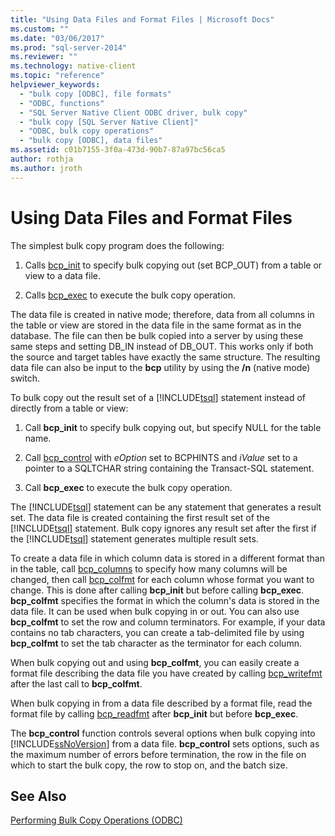 ```yaml
---
title: "Using Data Files and Format Files | Microsoft Docs"
ms.custom: ""
ms.date: "03/06/2017"
ms.prod: "sql-server-2014"
ms.reviewer: ""
ms.technology: native-client
ms.topic: "reference"
helpviewer_keywords: 
  - "bulk copy [ODBC], file formats"
  - "ODBC, functions"
  - "SQL Server Native Client ODBC driver, bulk copy"
  - "bulk copy [SQL Server Native Client]"
  - "ODBC, bulk copy operations"
  - "bulk copy [ODBC], data files"
ms.assetid: c01b7155-3f0a-473d-90b7-87a97bc56ca5
author: rothja
ms.author: jroth
---
```

# Using Data Files and Format Files
  The simplest bulk copy program does the following:  
  
1.  Calls [bcp_init](../native-client-odbc-extensions-bulk-copy-functions/bcp-init.md) to specify bulk copying out (set BCP_OUT) from a table or view to a data file.  
  
2.  Calls [bcp_exec](../native-client-odbc-extensions-bulk-copy-functions/bcp-exec.md) to execute the bulk copy operation.  
  
 The data file is created in native mode; therefore, data from all columns in the table or view are stored in the data file in the same format as in the database. The file can then be bulk copied into a server by using these same steps and setting DB_IN instead of DB_OUT. This works only if both the source and target tables have exactly the same structure. The resulting data file can also be input to the **bcp** utility by using the **/n** (native mode) switch.  
  
 To bulk copy out the result set of a [!INCLUDE[tsql](../../includes/tsql-md.md)] statement instead of directly from a table or view:  
  
1.  Call **bcp_init** to specify bulk copying out, but specify NULL for the table name.  
  
2.  Call [bcp_control](../native-client-odbc-extensions-bulk-copy-functions/bcp-control.md) with *eOption* set to BCPHINTS and *iValue* set to a pointer to a SQLTCHAR string containing the Transact-SQL statement.  
  
3.  Call **bcp_exec** to execute the bulk copy operation.  
  
 The [!INCLUDE[tsql](../../includes/tsql-md.md)] statement can be any statement that generates a result set. The data file is created containing the first result set of the [!INCLUDE[tsql](../../includes/tsql-md.md)] statement. Bulk copy ignores any result set after the first if the [!INCLUDE[tsql](../../includes/tsql-md.md)] statement generates multiple result sets.  
  
 To create a data file in which column data is stored in a different format than in the table, call [bcp_columns](../native-client-odbc-extensions-bulk-copy-functions/bcp-columns.md) to specify how many columns will be changed, then call [bcp_colfmt](../native-client-odbc-extensions-bulk-copy-functions/bcp-colfmt.md) for each column whose format you want to change. This is done after calling **bcp_init** but before calling **bcp_exec**. **bcp_colfmt** specifies the format in which the column's data is stored in the data file. It can be used when bulk copying in or out. You can also use **bcp_colfmt** to set the row and column terminators. For example, if your data contains no tab characters, you can create a tab-delimited file by using **bcp_colfmt** to set the tab character as the terminator for each column.  
  
 When bulk copying out and using **bcp_colfmt**, you can easily create a format file describing the data file you have created by calling [bcp_writefmt](../native-client-odbc-extensions-bulk-copy-functions/bcp-writefmt.md) after the last call to **bcp_colfmt**.  
  
 When bulk copying in from a data file described by a format file, read the format file by calling [bcp_readfmt](../native-client-odbc-extensions-bulk-copy-functions/bcp-readfmt.md) after **bcp_init** but before **bcp_exec**.  
  
 The **bcp_control** function controls several options when bulk copying into [!INCLUDE[ssNoVersion](../../includes/ssnoversion-md.md)] from a data file. **bcp_control** sets options, such as the maximum number of errors before termination, the row in the file on which to start the bulk copy, the row to stop on, and the batch size.  
  
## See Also  
 [Performing Bulk Copy Operations &#40;ODBC&#41;](performing-bulk-copy-operations-odbc.md)  
  
  
